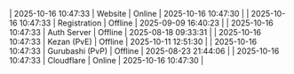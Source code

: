 | 2025-10-16 10:47:33 | Website | Online | 2025-10-16 10:47:30 |
| 2025-10-16 10:47:33 | Registration | Offline | 2025-09-09 16:40:23 |
| 2025-10-16 10:47:33 | Auth Server | Offline | 2025-08-18 09:33:31 |
| 2025-10-16 10:47:33 | Kezan (PvE) | Offline | 2025-10-11 12:51:30 |
| 2025-10-16 10:47:33 | Gurubashi (PvP) | Offline | 2025-08-23 21:44:06 |
| 2025-10-16 10:47:33 | Cloudflare | Online | 2025-10-16 10:47:30 |
